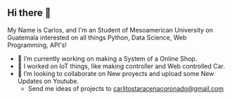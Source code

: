 ## Hi there 👋

My Name is Carlos, and I'm an Student of Mesoamerican University on Guatemala interested on all things Python, Data Science, Web Programming, API's!

- 🔭 I’m currently working on making a System of a Online Shop.
- 🌱 I worked on IoT things, like making controller and Web controlled Car.
- 👯 I’m looking to collaborate on New proyects and upload some New Updates on Youtube.
  - Send me ideas of projects to carlitostaracenacoronado@gmail.com 
<!--
**Defiilol11/Defiilol11** is a ✨ _special_ ✨ repository because its `README.md` (this file) appears on your GitHub profile.

Here are some ideas to get you started:

- 🔭 I’m currently working on ...
- 🌱 I’m currently learning ...
- 👯 I’m looking to collaborate on ...
- 🤔 I’m looking for help with ...
- 💬 Ask me about ...
- 📫 How to reach me: ...
- 😄 Pronouns: ...
- ⚡ Fun fact: ...
-->
